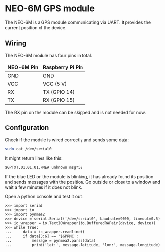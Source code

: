 NEO-6M GPS module
================

The NEO-6M is a GPS module communicating via UART. It provides the current position of the device.

## Wiring

The NEO-6M module has four pins in total.

| NEO-6M Pin | Raspberry Pi Pin |
|------------|------------------|
| GND        | GND              |
| VCC        | VCC (5 V)        |
| RX         | TX (GPIO 14)     |
| TX         | RX (GPIO 15)     |

The RX pin on the module can be skipped and is not needed for now.

## Configuration

Check if the module is wired correctly and sends some data:
```bash
sudo cat /dev/serial0
```
It might return lines like this:
```
$GPTXT,01,01,01,NMEA unknown msg*58
```

If the blue LED on the module is blinking, it has already found its position and sends messages with the position. Go
outside or close to a window and wait a few minutes if it does not blink.

Open a python console and test it out:
```pycon
>>> import serial
>>> import io
>>> import pynmea2
>>> device = serial.Serial('/dev/serial0', baudrate=9600, timeout=0.5)
>>> io_wrapper = io.TextIOWrapper(io.BufferedRWPair(device, device))
>>> while True:
...     data = io_wrapper.readline()
...     if data[0:6] == '$GPRMC':
...         message = pynmea2.parse(data)
...         print('lat:', message.latitude, 'lon:', message.longitude)
```
